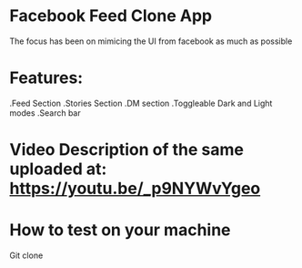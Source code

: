# Facebook Feed Clone App
The focus has been on mimicing the UI from facebook as much as possible

# Features:
.Feed Section
.Stories Section
.DM section
.Toggleable Dark and Light modes
.Search bar 

# Video Description of the same uploaded at: https://youtu.be/_p9NYWvYgeo


# How to test on your machine
Git clone 
